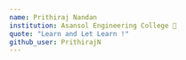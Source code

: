 ```yaml
---
name: Prithiraj Nandan
institution: Asansol Engineering College 🚩 
quote: "Learn and Let Learn !"
github_user: PrithirajN
---
```

